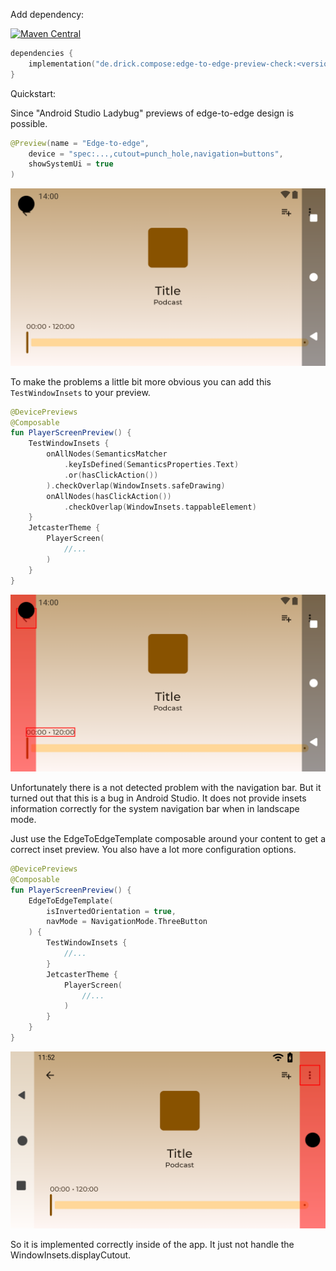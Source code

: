 Add dependency:

[![Maven Central](https://img.shields.io/maven-central/v/de.drick.compose/edge-to-edge-preview-check.svg)](https://mvnrepository.com/artifact/de.drick.compose/edge-to-edge-preview-check)

```kotlin
dependencies {
    implementation("de.drick.compose:edge-to-edge-preview-check:<version>")
}
```

Quickstart:

Since "Android Studio Ladybug" previews of edge-to-edge design is possible. 
```kotlin
@Preview(name = "Edge-to-edge",
    device = "spec:...,cutout=punch_hole,navigation=buttons",
    showSystemUi = true
)
```
![preview_check_sample_ladybug.png](../docu/preview_check_sample_ladybug.png)

To make the problems a little bit more obvious you can add this `TestWindowInsets` to your preview.

```kotlin
@DevicePreviews
@Composable
fun PlayerScreenPreview() {
    TestWindowInsets {
        onAllNodes(SemanticsMatcher
            .keyIsDefined(SemanticsProperties.Text)
            .or(hasClickAction())
        ).checkOverlap(WindowInsets.safeDrawing)
        onAllNodes(hasClickAction())
            .checkOverlap(WindowInsets.tappableElement)
    }
    JetcasterTheme {
        PlayerScreen(
            //...
        )
    }
}
```

![preview_check_sample_ladybug_overlap.png](../docu/preview_check_sample_ladybug_overlap.png)

Unfortunately there is a not detected problem with the navigation bar. But it turned out that this is a bug in Android Studio. It does not provide insets information correctly for the system navigation bar when in landscape mode.

Just use the EdgeToEdgeTemplate composable around your content to get a correct inset preview. You also have a lot more configuration options.


```kotlin
@DevicePreviews
@Composable
fun PlayerScreenPreview() {
    EdgeToEdgeTemplate(
        isInvertedOrientation = true,
        navMode = NavigationMode.ThreeButton
    ) {
        TestWindowInsets {
            //...
        }
        JetcasterTheme {
            PlayerScreen(
                //...
            )
        }
    }
}
```

![preview_check_sample_overlap.png](../docu/preview_check_sample_overlap.png)

So it is implemented correctly inside of the app. It just not handle the WindowInsets.displayCutout. 